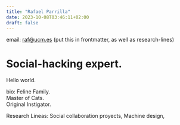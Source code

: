 ```yaml
---
title: "Rafael Parrilla"
date: 2023-10-08T03:46:11+02:00
draft: false
---
```


email: raf@ucm.es 
(put this in frontmatter, as well as research-lines)
# Social-hacking expert.
Hello world.

bio: Feline Family.  
Master of Cats.  
Original Instigator.  

Research Lineas:
Social collaboration proyects, Machine design, 
